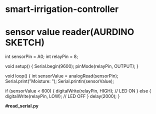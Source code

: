 # smart-irrigation-controller
# sensor value reader(AURDINO SKETCH)
int sensorPin = A0;
int relayPin = 8;

void setup() {
  Serial.begin(9600);
  pinMode(relayPin, OUTPUT);
}

void loop() {
  int sensorValue = analogRead(sensorPin);
  Serial.print("Moisture: ");
  Serial.println(sensorValue);

  if (sensorValue < 600) {
    digitalWrite(relayPin, HIGH);  // LED ON
  } else {
    digitalWrite(relayPin, LOW);   // LED OFF
  }
  delay(2000);
}


**#read_serial.py**



